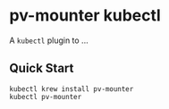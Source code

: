 # pv-mounter kubectl

A `kubectl` plugin to ...

## Quick Start

```
kubectl krew install pv-mounter
kubectl pv-mounter
```

